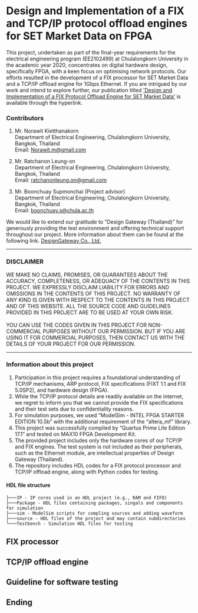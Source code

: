 # Design and Implementation of a FIX and TCP/IP protocol offload engines for SET Market Data on FPGA
 
This project, undertaken as part of the final-year requirements for the electrical engineering program (EE2102499) at Chulalongkorn University in the academic year 2020, concentrates on digital hardware design, specifically FPGA, with a keen focus on optimising network protocols. Our efforts resulted in the development of a FIX processor for SET Market Data and a TCP/IP offload engine for 1Gbps Ethernet. If you are intrigued by our work and intend to explore further, our publication titled ['Design and Implementation of a FIX Protocol Offload Engine for SET Market Data'](https://ieeexplore.ieee.org/abstract/document/10127033) is available through the hyperlink.

### Contributors  
1. Mr. Norawit Kietthanakorn <br />
   Department of Electrical Engineering, Chulalongkorn University, Bangkok, Thailand <br />
   Email: Norawit.m@gmail.com

2. Mr. Ratchanon Leung-on <br />
   Department of Electrical Engineering, Chulalongkorn University, Bangkok, Thailand <br />
   Email: ratchanonleung.on@gmail.com

4. Mr. Boonchuay Supmonchai (Project advisor) <br />
   Department of Electrical Engineering, Chulalongkorn University, Bangkok, Thailand <br />
   Email: boonchuay.s@chula.ac.th 
 
We would like to extend our gratitude to “Design Gateway (Thailand)” for generously providing the test environment and offering technical support throughout our project. More information about them can be found at the following link. 
[DesignGateway Co., Ltd.](https://dgway.com/index_E.html)
 
___
### DISCLAIMER  
WE MAKE NO CLAIMS, PROMISES, OR GUARANTEES ABOUT THE ACCURACY, COMPLETENESS, OR ADEQUACY OF THE CONTENTS IN THIS PROJECT. WE EXPRESSLY DISCLAIM LIABILITY FOR ERRORS AND OMISSIONS IN THE CONTENTS OF THIS PROJECT. NO WARRANTY OF ANY KIND IS GIVEN WITH RESPECT TO THE CONTENTS IN THIS PROJECT AND OF THIS WEBSITE. ALL THE SOURCE CODE AND GUIDELINES PROVIDED IN THIS PROJECT ARE TO BE USED AT YOUR OWN RISK. <br /> <br />
YOU CAN USE THE CODES GIVEN IN THIS PROJECT FOR NON-COMMERCIAL PURPOSES WITHOUT OUR PERMISSION. BUT IF YOU ARE USING IT FOR COMMERCIAL PURPOSES, THEN CONTACT US WITH THE DETAILS OF YOUR PROJECT FOR OUR PERMISSION. 
___
  
### Information about this project  
1. Participation in this project requires a foundational understanding of TCP/IP mechanisms, ARP protocol, FIX specifications (FIXT 1.1 and FIX 5.0SP2), and hardware design (FPGA). 
2. While the TCP/IP protocol details are readily available on the internet, we regret to inform you that we cannot provide the FIX specifications and their test sets due to confidentiality reasons. 
3. For simulation purposes, we used “ModelSim - INTEL FPGA STARTER EDITION 10.5b” with the additional requirement of the “altera_mf” library. 
4. This project was successfully compiled by “Quartus Prime Lite Edition 17.1” and tested on MAX10 FPGA Development Kit. 
5. The provided project includes only the hardware cores of our TCP/IP and FIX engines. The test system is not included as their peripherals, such as the Ethernet module, are intellectual properties of Design Gateway (Thailand).
6. The repository includes HDL codes for a FIX protocol processor and TCP/IP offload engine, along with Python codes for testing. 

#### HDL file structure
```
├───IP - IP cores used in an HDL project (e.g., RAM and FIFO)
├───Package - HDL files containing packages, singals and components for simulation
├───sim - ModelSim scripts for compling sources and adding waveform
├───source - HDL files of the project and may contain subdirectories
└───Testbench - Simulation HDL files for testing
```


## FIX processor 



## TCP/IP offload engine


## Guideline for software testing


## Ending
